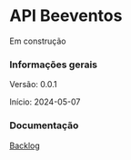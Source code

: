 <p align="center">
  <h1>API Beeventos</h1>
  <p>Em construção</p>
</p>

### Informações gerais

Versão: 0.0.1

Início: 2024-05-07

>

### Documentação

[Backlog](https://besconecta.atlassian.net/jira/software/projects/SCRUM/boards/1/backlog)
